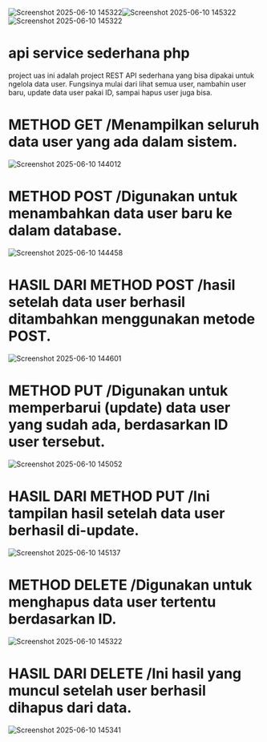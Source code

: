 ![Screenshot 2025-06-10 145322](https://github.com/user-attachments/assets/9df59e7c-8b28-4543-93a7-5110083b74ac)![Screenshot 2025-06-10 145322](https://github.com/user-attachments/assets/a68992fc-f8bf-4dce-bb06-2976b480687a)![Screenshot 2025-06-10 145322](https://github.com/user-attachments/assets/1731532b-dc2b-415d-b4b7-cafd1060edc8)
# api service sederhana php
project uas ini adalah project REST API sederhana yang bisa dipakai untuk ngelola data user. Fungsinya mulai dari lihat semua user, nambahin user baru, update data user pakai ID, sampai hapus user juga bisa.

# METHOD GET /Menampilkan seluruh data user yang ada dalam sistem.
![Screenshot 2025-06-10 144012](https://github.com/user-attachments/assets/b2320f0e-2d98-4d26-8238-603b454a50d5)

# METHOD POST /Digunakan untuk menambahkan data user baru ke dalam database.
![Screenshot 2025-06-10 144458](https://github.com/user-attachments/assets/d4d8a557-c64a-46e6-92b2-93f2370db5a4)

# HASIL DARI METHOD POST /hasil setelah data user berhasil ditambahkan menggunakan metode POST.
![Screenshot 2025-06-10 144601](https://github.com/user-attachments/assets/ef85cb11-469a-450c-80c8-618b48880cee)

# METHOD PUT /Digunakan untuk memperbarui (update) data user yang sudah ada, berdasarkan ID user tersebut.
![Screenshot 2025-06-10 145052](https://github.com/user-attachments/assets/9d962d59-dd06-4f22-9c73-a887b340a1fa)

# HASIL DARI METHOD PUT /Ini tampilan hasil setelah data user berhasil di-update.
![Screenshot 2025-06-10 145137](https://github.com/user-attachments/assets/c449bb56-7f43-4b69-b7a3-3457e920d608)

# METHOD DELETE /Digunakan untuk menghapus data user tertentu berdasarkan ID.
![Screenshot 2025-06-10 145322](https://github.com/user-attachments/assets/e4aa5039-1639-44a0-99eb-f016b47893a5)

# HASIL DARI DELETE /Ini hasil yang muncul setelah user berhasil dihapus dari data.
![Screenshot 2025-06-10 145341](https://github.com/user-attachments/assets/a608f884-764e-48a2-b1c8-440572c4bcf6)



